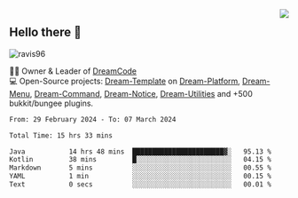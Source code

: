 <img align='right' src="https://github-readme-stats.vercel.app/api?username=Ravis96&show_icons=true">

## Hello there 👋
<p align="left"> <img src="https://komarev.com/ghpvc/?username=ravis96&label=Profile%20views&color=0e75b6&style=flat" alt="ravis96" /> </p>

👨‍💻 Owner & Leader of [DreamCode](https://github.com/DreamPoland) <br>
💻 Open-Source projects: [Dream-Template](https://github.com/DreamPoland/dream-template) on [Dream-Platform](https://github.com/DreamPoland/dream-platform), [Dream-Menu](https://github.com/DreamPoland/dream-menu), [Dream-Command](https://github.com/DreamPoland/dream-command), [Dream-Notice](https://github.com/DreamPoland/dream-notice), [Dream-Utilities](https://github.com/DreamPoland/dream-utilities) and +500 bukkit/bungee plugins.

<!--START_SECTION:waka-->

```txt
From: 29 February 2024 - To: 07 March 2024

Total Time: 15 hrs 33 mins

Java           14 hrs 48 mins  ███████████████████████▓░   95.13 %
Kotlin         38 mins         █░░░░░░░░░░░░░░░░░░░░░░░░   04.15 %
Markdown       5 mins          ░░░░░░░░░░░░░░░░░░░░░░░░░   00.55 %
YAML           1 min           ░░░░░░░░░░░░░░░░░░░░░░░░░   00.15 %
Text           0 secs          ░░░░░░░░░░░░░░░░░░░░░░░░░   00.01 %
```

<!--END_SECTION:waka-->
